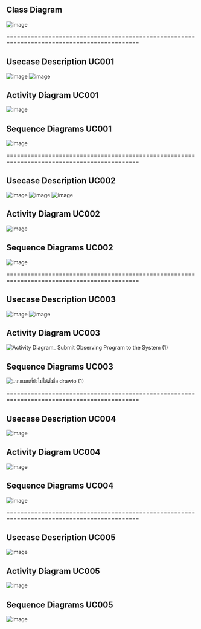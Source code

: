 ## **Class Diagram**
![image](https://github.com/user-attachments/assets/01620126-7666-45f6-87c6-93af594e3c48)

============================================================================================

## **Usecase Description UC001**
![image](https://github.com/user-attachments/assets/61bd0c2c-0ea2-4f24-a473-0ecbe06459e0)
![image](https://github.com/user-attachments/assets/48aaafaa-aeae-42d7-8096-b36990e05428)

## **Activity Diagram UC001**
![image](https://github.com/user-attachments/assets/868f9db5-c9fa-4299-91a9-437f06410467)

## **Sequence Diagrams UC001**  
![image](https://github.com/user-attachments/assets/54f8fbd0-6619-480e-aff9-513df261713c)

============================================================================================

## **Usecase Description UC002**
![image](https://github.com/user-attachments/assets/93f8ea3c-f426-439f-90f4-d604c0931505)
![image](https://github.com/user-attachments/assets/fce358ad-41d8-4254-be67-6282e7420f63)
![image](https://github.com/user-attachments/assets/fb62b7df-607f-4b54-a8e1-7b8dba6ec661)

## **Activity Diagram UC002**
![image](https://github.com/user-attachments/assets/76968ced-eea2-4a79-acb3-bf80297b0692)

## **Sequence Diagrams UC002**  
![image](https://github.com/user-attachments/assets/60fd49ee-4436-4341-8bc4-0d146be89025)

============================================================================================

## **Usecase Description UC003**
![image](https://github.com/user-attachments/assets/78e818cf-9a21-4869-beb6-bb639a02465e)
![image](https://github.com/user-attachments/assets/c6fbd544-fb8f-4b87-a992-4afd5df973c0)

## **Activity Diagram UC003**
![Activity Diagram_ Submit Observing Program to the System (1)](https://github.com/user-attachments/assets/56e18b81-46b7-4d65-90c8-99e84c891bf4)

## **Sequence Diagrams UC003**  
![แบบแผนที่ยังไม่ได้ตั้งชื่อ drawio (1)](https://github.com/user-attachments/assets/b4a1be69-6233-4042-8f3d-423bcac92f2d)

============================================================================================

## **Usecase Description UC004**
![image](https://github.com/user-attachments/assets/569cd7ed-2e39-4329-965f-f8d8e4e8172d)

## **Activity Diagram UC004**
![image](https://github.com/user-attachments/assets/3491a501-d8b2-4af3-bdc1-20eb13ad8566)

## **Sequence Diagrams UC004**  
![image](https://github.com/user-attachments/assets/9aa209c1-efee-428f-8a35-d403137e8278)

============================================================================================

## **Usecase Description UC005**
![image](https://github.com/user-attachments/assets/c57115dd-615f-4f8a-a46d-89c16cf7846f)

## **Activity Diagram UC005**
![image](https://github.com/user-attachments/assets/5fc885cf-314b-4015-a3cc-d5ea0f075c7b)

## **Sequence Diagrams UC005**  
![image](https://github.com/user-attachments/assets/2f172cdb-d97c-4b77-8e90-664d2ef9fdfa)


